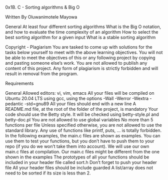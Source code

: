 0x1B. C - Sorting algorithms & Big O

Written By Oluwanimotele Mayowa

General
	At least four different sorting algorithms
	What is the Big O notation, and how to evaluate the time complexity of an algorithm
	How to select the best sorting algorithm for a given input
	What is a stable sorting algorithm

Copyright - Plagiarism
	You are tasked to come up with solutions for the tasks below yourself to meet with the above learning objectives.
	You will not be able to meet the objectives of this or any following project by copying and pasting someone else’s work.
	You are not allowed to publish any content of this project.
	Any form of plagiarism is strictly forbidden and will result in removal from the program.

Requirements

General
	Allowed editors: vi, vim, emacs
	All your files will be compiled on Ubuntu 20.04 LTS using gcc, using the options -Wall -Werror -Wextra -pedantic -std=gnu89
	All your files should end with a new line
	A README.md file, at the root of the folder of the project, is mandatory
	Your code should use the Betty style. It will be checked using betty-style.pl and betty-doc.pl
	You are not allowed to use global variables
	No more than 5 functions per file
	Unless specified otherwise, you are not allowed to use the standard library. Any use of functions like printf, puts, … is totally forbidden.
	In the following examples, the main.c files are shown as examples. You can use them to test your functions, but you don’t have to push them to your repo (if you do we won’t take them into account). We will use our own main.c files at compilation. Our main.c files might be different from the one shown in the examples
	The prototypes of all your functions should be included in your header file called sort.h
	Don’t forget to push your header file
	All your header files should be include guarded
	A list/array does not need to be sorted if its size is less than 2.
